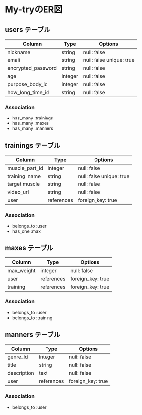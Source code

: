 # My-tryのER図

## users テーブル

| Column             | Type     | Options                  |
| ------------------ | -------- | ------------------------ |
| nickname           | string   | null: false              |
| email              | string   | null: false unique: true |
| encrypted_password | string   | null: false              |
| age                | integer  | null: false              |
| purpose_body_id    | integer  | null: false              |
| how_long_time_id   | string   | null: false              |


### Association

- has_many :trainings
- has_many :maxes
- has_many :manners


## trainings テーブル

| Column             | Type       | Options                  |
| ------------------ | ---------- | ------------------------ |
| muscle_part_id     | integer    | null: false              |
| training_name      | string     | null: false unique: true |
| target muscle      | string     | null: false              |
| video_url          | string     | null: false              |
| user               | references | foreign_key: true        |


### Association

- belongs_to :user
- has_one :max



## maxes テーブル

| Column             | Type       | Options                  |
| ------------------ | ---------- | ------------------------ |
| max_weight         | integer    | null: false              |
| user               | references | foreign_key: true        |
| training           | references | foreign_key: true        |


### Association

- belongs_to :user
- belongs_to :training



## manners テーブル

| Column             | Type       | Options                  |
| ------------------ | ---------- | ------------------------ |
| genre_id           | integer    | null: false              |
| title              | string     | null: false              |
| description        | text       | null: false              |
| user               | references | foreign_key: true        |


### Association

- belongs_to :user